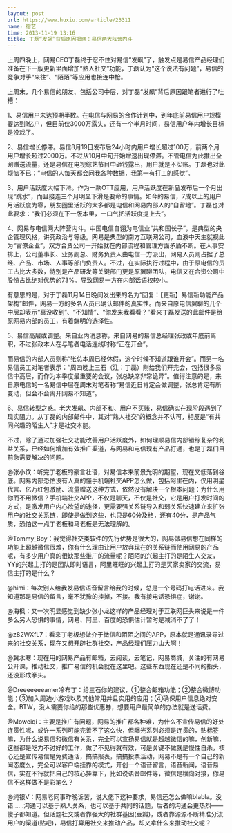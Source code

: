 ```yaml
---
layout: post
url: https://www.huxiu.com/article/23311
name: 宿艺
time: 2013-11-19 13:16
title: 丁磊“发飙”背后原因揭晓：易信两大阵营内斗
---
```

上周四晚上，网易CEO丁磊终于忍不住对易信“发飙”了，触发点是易信产品经理们准备在下一版更新里面增加“熟人社交”功能，丁磊认为“这个说法有问题”，易信的竞争对手“来往”、“陌陌”等应用也接连中枪。

上周末，几个易信的朋友、包括公司中层，对丁磊“发飙”背后原因跟笔者进行了吐槽：

1、易信用户未达预期半数。在电信与网易的合作计划中，到年底前易信用户规模要达到1亿户，但目前仅3000万露头，还有一个半月时间，易信用户年内增长目标是没戏了。

2、易信增长停滞。易信8月19日发布后24小时内用户增长超过100万，前两个月用户增长超过2000万。不过从10月中旬开始增速出现停滞。不管电信为此推出全网赠送流量，还是易信在电视综艺节目中砸钱露出，用户就是不买账。丁磊也对此烦恼不已：“电信的人每天都会问我各种数据，我第一有打工的感觉”。

3、用户活跃度大幅下滑。作为一款OTT应用，用户活跃度在新品发布后一个月出现“跳水”，而且接连三个月明显下滑是要命的事情。如今的易信，7成以上的用户月活跃度为零，朋友圈里活跃的大多都是电信和网易内部人的“自留地”。丁磊也对此要求：“我们必须在下一版本里，一口气把活跃度提上去”。

4、网易与电信两大阵营内斗。中国电信自诩为电信业“共和国长子”，是典型的央企管理风格，讲究政治与等级。网易是典型的南方互联网公司，血液中天生就视此为“官僚企业”，双方合资公司一开始就在内部流程和管理方面矛盾不断。在人事安排上，公司董事长、业务副总、财务负责人由电信一方派出，网易人员则占据了总经、产品、市场、人事等部门负责人。不过，在实际执行过程中，由于原电信的员工占比大多数，特别是产品研发等关键部门更是原翼聊团队，电信又在合资公司中股份占比绝对优势的73%。导致网易一方在内部话语权较小。

有意思的是，对于丁磊11月14日晚间发出来的名为“回复：【更新】易信新功能产品架构”邮件，网易一方的多名人员已确认邮件的真实性。而来自原电信翼聊的几个中层却表示“真没收到”、“不知情”、“你发来我看看？”看来丁磊发送的此邮件是给原网易内部的员工，有着鲜明的选择性。

5、易信高层或调整。来自业内消息称，来自网易的易信总经理张政或年底前离职，不过张政本人在与笔者电话连线时称“正在开会”。

而易信的内部人员则称“张总本周已经休假，这个时候不知道跟谁开会”。而另一名易信员工对笔者表示：“周四晚上三石（注：丁磊）刚给我们开完会，包括很多易信中高层，而作为本季度最重要的会议，张总缺席非常诡异”。值得注意的是，来自原电信的一名易信中层在周末对笔者称“易信近日肯定会做调整，张总肯定有所变动，但会不会离开网易不知道”。

6、易信转型之惑。老大发飙、内部不和、用户不买账，易信确实在现阶段遇到了现实阻力。从丁磊的内部邮件中，其对“熟人社交”的概念并不认可，相反是“有共同兴趣的陌生人”才是社交本能。

不过，除了通过加强社交功能改善用户活跃度外，如何理顺易信内部错综复杂的利益关系，已经如何增加有效推广渠道，与网易和电信现有产品打通，也是丁磊们目前急需要解决的问题。

@张小饮：听完丁老板的豪言壮语，对易信本来前景光明的期望，现在又低落到谷底。网易内部恐怕没有人真的懂手机端社交APP怎么做，包括阿里在内，仅用明星代言、亿万红包激励、流量赠送这种方式，依然没有解决一个根本问题：为什么用你而不用微信？手机端社交APP，不仅是聊天，不仅是社交，它是用户打发时间的方式，是激发用户内心欲望的途径，更需要强关系链导入和弱关系快速建立来扩张用户的社交关系链，即使是做到这些，也只是60分及格，还有40分，是产品气质，恐怕这一点丁老板和马老板是无法理解的。

@Tommy_Boy：我觉得社交类软件的先行优势是很大的，网易做易信想在同样的功能上超越微信很难，你有什么理由让用户放弃现在的关系链而使用网易的产品呢，有多少用户真的很缺那些推广的流量呢？陌陌的兴起主打的是陌生人交友，YY的兴起主打的是团队即时语言，阿里旺旺的兴起主打的是买家卖家的交流，易信主打的是什么？

@himi：每次别人给我发易信语音留言给我的时候，总是一个号码打电话进来。我知道那是易信的留言，毫不犹豫的挂掉，不接。我有接电话恐惧症，谢谢。

@海枫：又一次明显感觉到缺少张小龙这样的产品经理对于互联网巨头来说是一件多么另人恐惧的事情，网易、阿里、百度的恐惧估计暂时是减消不了了！

@z82WXfL7：看来丁老板想做介于微信和陌陌之间的APP，原本就是通讯录导过来的社交关系，现在又想开辟社群社交，产品经理们压力山大啊！

@冀水寒：现在用的网易产品有邮箱，云阅读，云笔记，网易商城，关注的有网易公开课，推动社交，推广易信的机会就在这里吧。这些东西现在还是不同的指头，还没形成拳头。

@Dreeeeeeeamer冷布丁：给三石你的建议，①整合邮箱功能；②整合微博功能；③加入周边小游戏以及其他常用并且实用的应用；④确保用户信息绝对安全。BTW，没人需要你给的那些优惠券，想要用户最简单的办法就是送话费。

@Moweiqi：主要是推广有问题，网易的推广都各种难，为什么不宣传易信的好处连贯性呢，或许一系列可能完善不了这么快，但曝光系列必须是连贯的，贴标签嘛，为什么说易信和微信有关系，完全可以宣扬易信就是超越微信的嘛，创新嘛，这些都是吃力不讨好的工作，做了不见得就有效，可是关键不做就是慢性自杀，核心还是宣传易信是免费通话，搞搞报表，搞搞投票活动，网易不是有一个自己的新闻态度么，完全可以客户端挂靠的模式，开创一个语音留言，语音新闻，语音易信，实在不行就把自己的核心挂靠下，比如说语音邮件等，微信是横向对接，你易信不这样做不是彩笔么？

@纯银V：网易老同事昨晚诉苦，说大佬下这种要求，易信还怎么做嘛blabla。没错……沟通可以基于熟人关系，也可以基于共同的话题，后者的沟通会更热烈——傻子都知道。但话题社交或者靠强大的社群基因(豆瓣)，或者靠源源不断精准分流用户的渠道(贴吧)，易信打算用社交来推动产品，却又拿什么来推动社交呢？

